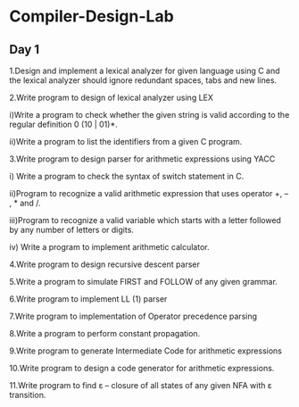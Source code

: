 # Compiler-Design-Lab

## Day 1
1.Design and implement a lexical analyzer for given language using C and the lexical analyzer should ignore redundant spaces, tabs and new lines.

2.Write program to design of lexical analyzer using LEX

i)Write a program to check whether the given string is valid according to the regular definition    0 (10 | 01)*.

ii)Write a program to list the identifiers from a given C program.

3.Write program to design parser for arithmetic expressions using YACC

i) Write a program to check the syntax of switch statement in C.

ii)Program to recognize a valid arithmetic expression that uses operator +, – , * and /.

iii)Program to recognize a valid variable which starts with a letter followed by any   number of letters or digits.

iv) Write a program to implement arithmetic calculator.

4.Write program to design recursive descent parser

5.Write a program to simulate FIRST and FOLLOW of any given grammar.

6.Write program to implement LL (1) parser

7.Write program to implementation of Operator precedence parsing 

8.Write a program to perform constant propagation.

9.Write program to generate Intermediate Code for arithmetic expressions

10.Write program to design a code generator for arithmetic expressions.

11.Write program to find ε – closure of all states of any given NFA with ε transition.
